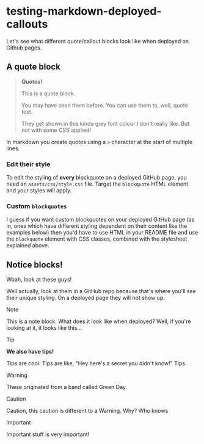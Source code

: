 # testing-markdown-deployed-callouts
Let's see what different quote/callout blocks look like when deployed on Github pages.

## A quote block

> **Quotes!**
>
> This is a quote block.
>
> You may have seen them before. You can use them to, well, quote text.
>
> They get shown in this kinda grey font colour I don't really like. But not with some CSS applied!

In markdown you create quotes using a `>` character at the start of multiple lines. 

### Edit their style 
To edit the styling of **every** blockquote on a deployed GitHub page, you need an `assets/css/style.css` file. Target the `blockquote` HTML element and your styles will apply.

### Custom `blockquotes`

I guess if you want custom blockquotes on your deployed GitHub page (as in, ones which have different styling dependent on their content like the examples below) then you'd have to use HTML in your README file and use the `blockquote` element with CSS classes, combined with the stylesheet explained above.

## Notice blocks!

Woah, look at these guys!

Well actually, look at them in a GitHub repo because that's where you'll see their unique styling. On a deployed page they will not show up.

> [!NOTE]
> This is a note block. What does it look like when deployed? Well, if you're looking at it, it looks like this...

> [!TIP]
> **We also have tips!**
>
> Tips are cool. Tips are like, "Hey here's a secret you didn't know!"
> Tips.

> [!WARNING]
>
> These originated from a band called Green Day.

> [!CAUTION]
>
> Caution, this caution is different to a Warning. Why? Who knows

> [!IMPORTANT]
>
> Important stuff is very important!
